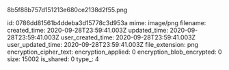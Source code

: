 8b5f88b757d151213e680ce2138d2f55.png

id: 0786dd81561b4ddeba3d15778c3d953a
mime: image/png
filename: 
created_time: 2020-09-28T23:59:41.003Z
updated_time: 2020-09-28T23:59:41.003Z
user_created_time: 2020-09-28T23:59:41.003Z
user_updated_time: 2020-09-28T23:59:41.003Z
file_extension: png
encryption_cipher_text: 
encryption_applied: 0
encryption_blob_encrypted: 0
size: 15002
is_shared: 0
type_: 4